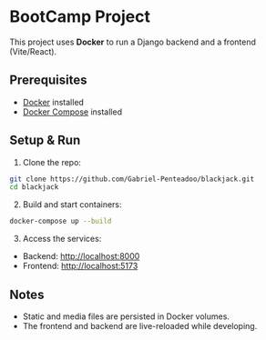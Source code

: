 # BootCamp Project

This project uses **Docker** to run a Django backend and a frontend (Vite/React).  

## Prerequisites

- [Docker](https://www.docker.com/get-started) installed  
- [Docker Compose](https://docs.docker.com/compose/install/) installed  

## Setup & Run

1. Clone the repo:

```bash
git clone https://github.com/Gabriel-Penteadoo/blackjack.git
cd blackjack
```

2. Build and start containers:

```bash
docker-compose up --build
```

3. Access the services:

- Backend: [http://localhost:8000](http://localhost:8000)  
- Frontend: [http://localhost:5173](http://localhost:5173)

## Notes

- Static and media files are persisted in Docker volumes.  
- The frontend and backend are live-reloaded while developing.